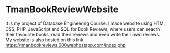 # TmanBookReviewWebsite
It is my project of Database Engineering Course. I made website using HTM, CSS, PHP, JavaScript and SQL for Book Reviews, where users can seacrh their favourite books, read their reviews and even write their own reviews. My website is also hosted on this link https://tmanbookreviews.000webhostapp.com/index.php
